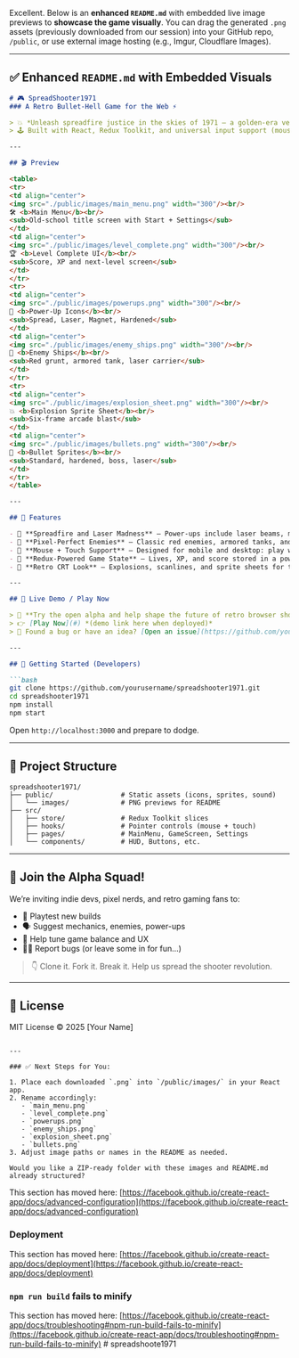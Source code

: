 Excellent. Below is an **enhanced `README.md`** with embedded live image previews to **showcase the game visually**. You can drag the generated `.png` assets (previously downloaded from our session) into your GitHub repo, `/public`, or use external image hosting (e.g., Imgur, Cloudflare Images).

---

## ✅ Enhanced `README.md` with Embedded Visuals

````markdown
# 🎮 SpreadShooter1971  
### A Retro Bullet-Hell Game for the Web ⚡

> 💥 *Unleash spreadfire justice in the skies of 1971 — a golden-era vertical shooter reborn for the browser.*  
> 🕹️ Built with React, Redux Toolkit, and universal input support (mouse + touch). No downloads. No gimmicks. Just arcade.

---

## 🎬 Preview

<table>
<tr>
<td align="center">
<img src="./public/images/main_menu.png" width="300"/><br/>
🛠️ <b>Main Menu</b><br/>
<sub>Old-school title screen with Start + Settings</sub>
</td>
<td align="center">
<img src="./public/images/level_complete.png" width="300"/><br/>
🏆 <b>Level Complete UI</b><br/>
<sub>Score, XP and next-level screen</sub>
</td>
</tr>
<tr>
<td align="center">
<img src="./public/images/powerups.png" width="300"/><br/>
🔋 <b>Power-Up Icons</b><br/>
<sub>Spread, Laser, Magnet, Hardened</sub>
</td>
<td align="center">
<img src="./public/images/enemy_ships.png" width="300"/><br/>
👾 <b>Enemy Ships</b><br/>
<sub>Red grunt, armored tank, laser carrier</sub>
</td>
</tr>
<tr>
<td align="center">
<img src="./public/images/explosion_sheet.png" width="300"/><br/>
💥 <b>Explosion Sprite Sheet</b><br/>
<sub>Six-frame arcade blast</sub>
</td>
<td align="center">
<img src="./public/images/bullets.png" width="300"/><br/>
🔫 <b>Bullet Sprites</b><br/>
<sub>Standard, hardened, boss, laser</sub>
</td>
</tr>
</table>

---

## 🚀 Features

- 🔫 **Spreadfire and Laser Madness** – Power-ups include laser beams, magnet boosts, and hardened bullets.
- 👾 **Pixel-Perfect Enemies** – Classic red enemies, armored tanks, and high-tech laser carriers.
- 🧲 **Mouse + Touch Support** – Designed for mobile and desktop: play with a tap or click.
- 💾 **Redux-Powered Game State** – Lives, XP, and score stored in a powerful global state.
- 🌌 **Retro CRT Look** – Explosions, scanlines, and sprite sheets for that arcade authenticity.

---

## 🧪 Live Demo / Play Now

> 🧃 **Try the open alpha and help shape the future of retro browser shooters.**  
> 👉 [Play Now](#) *(demo link here when deployed)*  
> 🐛 Found a bug or have an idea? [Open an issue](https://github.com/yourusername/spreadshooter1971/issues) or [join our discussion](https://github.com/yourusername/spreadshooter1971/discussions).

---

## 🧰 Getting Started (Developers)

```bash
git clone https://github.com/yourusername/spreadshooter1971.git
cd spreadshooter1971
npm install
npm start
````

Open `http://localhost:3000` and prepare to dodge.

---

## 📂 Project Structure

```text
spreadshooter1971/
├── public/                 # Static assets (icons, sprites, sound)
│   └── images/             # PNG previews for README
├── src/
│   ├── store/              # Redux Toolkit slices
│   ├── hooks/              # Pointer controls (mouse + touch)
│   ├── pages/              # MainMenu, GameScreen, Settings
│   └── components/         # HUD, Buttons, etc.
```

---

## 📢 Join the Alpha Squad!

We’re inviting indie devs, pixel nerds, and retro gaming fans to:

* 🧪 Playtest new builds
* 🗣 Suggest mechanics, enemies, power-ups
* 🧠 Help tune game balance and UX
* 🕵️‍♀️ Report bugs (or leave some in for fun...)

> 👇 Clone it. Fork it. Break it. Help us spread the shooter revolution.

---

## 📜 License

MIT License © 2025 \[Your Name]

```

---

### ✅ Next Steps for You:

1. Place each downloaded `.png` into `/public/images/` in your React app.
2. Rename accordingly:
   - `main_menu.png`
   - `level_complete.png`
   - `powerups.png`
   - `enemy_ships.png`
   - `explosion_sheet.png`
   - `bullets.png`
3. Adjust image paths or names in the README as needed.

Would you like a ZIP-ready folder with these images and README.md already structured?
```

This section has moved here: [https://facebook.github.io/create-react-app/docs/advanced-configuration](https://facebook.github.io/create-react-app/docs/advanced-configuration)

### Deployment

This section has moved here: [https://facebook.github.io/create-react-app/docs/deployment](https://facebook.github.io/create-react-app/docs/deployment)

### `npm run build` fails to minify

This section has moved here: [https://facebook.github.io/create-react-app/docs/troubleshooting#npm-run-build-fails-to-minify](https://facebook.github.io/create-react-app/docs/troubleshooting#npm-run-build-fails-to-minify)
#   s p r e a d s h o o t e 1 9 7 1 
 
 
